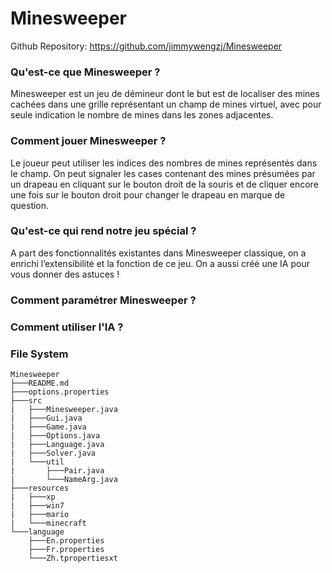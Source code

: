 # Minesweeper
Github Repository: <https://github.com/jimmywengzj/Minesweeper>

### Qu'est-ce que Minesweeper ?
Minesweeper est un jeu de démineur dont le but est de localiser des mines cachées dans une grille représentant un champ de mines virtuel, avec pour seule indication le nombre de mines dans les zones adjacentes. 

### Comment jouer Minesweeper ?
Le joueur peut utiliser les indices des nombres de mines représentés dans le champ. 
On peut signaler les cases contenant des mines présumées par un drapeau en cliquant sur le bouton droit de la souris et de cliquer encore une fois sur le bouton droit pour changer le drapeau en marque de question. 

### Qu'est-ce qui rend notre jeu spécial ?
A part des fonctionnalités existantes dans Minesweeper classique, on a enrichi l’extensibilité et la fonction de ce jeu. On a aussi créé une IA pour vous donner des astuces !

### Comment paramétrer Minesweeper ?

### Comment utiliser l'IA ?

### File System
```
Minesweeper
├───README.md
├───options.properties
├───src
|   ├───Minesweeper.java
|   ├───Gui.java
|   ├───Game.java
|   ├───Options.java
|   ├───Language.java
|   ├───Solver.java
|   └───util
|       ├───Pair.java
|       └───NameArg.java
├───resources
|   ├───xp
|   ├───win7
|   ├───mario
|   └───minecraft
└───language
    ├───En.properties
    ├───Fr.properties
    └───Zh.tpropertiesxt
```
